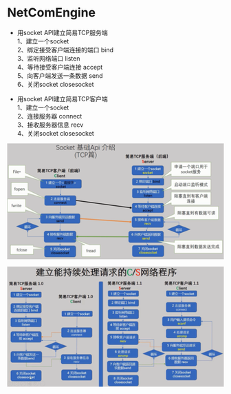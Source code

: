 # NetComEngine

- 用socket API建立简易TCP服务端		    
1、建立一个socket		     
2、绑定接受客户端连接的端口 bind		     
3、监听网络端口 listen		      
4、等待接受客户端连接 accept		      
5、向客户端发送一条数据 send      
6、关闭socket closesocket		     

- 用socket API建立简易TCP客户端   		    
1、建立一个socket		     
2、连接服务器 connect		     
3、接收服务器信息 recv		     
4、关闭socket closesocket		    

![](https://github.com/havenow/NetComEngine/blob/master/pic/socket(tcp).png)


![](https://github.com/havenow/NetComEngine/blob/master/pic/%E6%8C%81%E7%BB%AD%E5%A4%84%E7%90%86%E8%AF%B7%E6%B1%82%E7%BD%91%E7%BB%9C%E7%A8%8B%E5%BA%8F.png)
